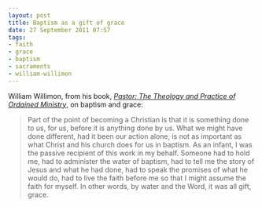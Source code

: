```yaml
---
layout: post
title: Baptism as a gift of grace
date: 27 September 2011 07:57
tags:
- faith
- grace
- baptism
- sacraments
- william-willimon
---
```

William Willimon, from his book, *[Pastor: The Theology and Practice of Ordained Ministry](http://www.amazon.co.uk/gp/product/B001Q3M0TE/ref=as_li_qf_sp_asin_il_tl?ie=UTF8&tag=jakebeldercom-21&linkCode=as2&camp=1634&creative=6738&creativeASIN=B001Q3M0TE)*, on baptism and grace:

<blockquote>
Part of the point of becoming a Christian is that it is something done to us, for us, before it is anything done by us. What we might have done different, had it been our action alone, is not as important as what Christ and his church does for us in baptism. As an infant, I was the passive recipient of this work in my behalf. Someone had to hold me, had to administer the water of baptism, had to tell me the story of Jesus and what he had done, had to speak the promises of what he would do, had to live the faith before me so that I might assume the faith for myself. In other words, by water and the Word, it was all gift, grace.
</blockquote>
